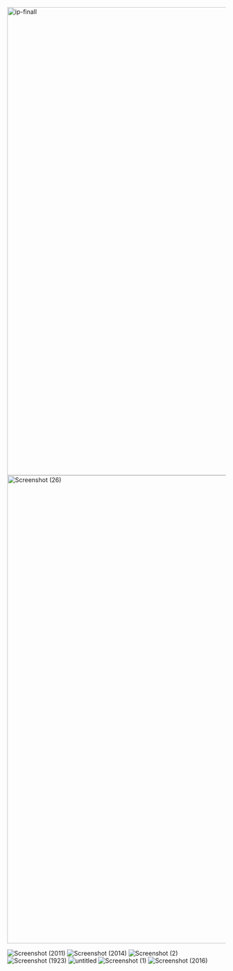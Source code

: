 <img width="1920" height="1080" alt="ip-finall" src="https://github.com/user-attachments/assets/e8b40cb1-b16e-4708-8848-f2dc88363f60" />
<img width="1920" height="1080" alt="Screenshot (26)" src="https://github.com/user-attachments/assets/8e7edf4b-0292-48ec-9a11-6262ee70a42e" />


![Screenshot (2011)](https://github.com/user-attachments/assets/a3e1e166-2c2f-48fb-804b-385d846a6cc7)
![Screenshot (2014)](https://github.com/user-attachments/assets/14273976-3eea-4c8c-a931-28c08646a39b)
![Screenshot (2)](https://github.com/user-attachments/assets/4977db44-15a6-42a7-99cf-21f97ecafb58)
![Screenshot (1923)](https://github.com/user-attachments/assets/849ec565-5bc7-45d2-9c1b-268feacc5a9d)
![untitled](https://github.com/user-attachments/assets/9ce266ad-a2cd-4c06-b314-09451174bcf2)
![Screenshot (1)](https://github.com/user-attachments/assets/a5a888c3-ccad-46ba-852b-fd055fe50992)
![Screenshot (2016)](https://github.com/user-attachments/assets/695a9719-096c-48de-bd48-fac3036faa00)
